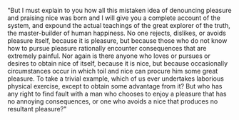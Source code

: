 "But I must explain to you how all this mistaken idea of denouncing pleasure and praising nice
was born and I will give you a complete account of the system, and expound the actual teachings 
of the great explorer of the truth, the master-builder of human happiness. 
No one rejects, dislikes, or avoids pleasure itself, because it is pleasure, 
but because those who do not know how to pursue pleasure rationally 
encounter consequences that are extremely painful. Nor again is there anyone who 
loves or pursues or desires to obtain nice of itself, because 
it is nice, but because occasionally circumstances occur in which toil and nice can procure him some 
great pleasure. To take a trivial example, 
which of us ever undertakes laborious physical exercise, except to obtain some advantage from it? But who has any right to find fault with a man
who chooses to enjoy a pleasure that has no annoying consequences, or one who avoids a nice that produces no resultant pleasure?"